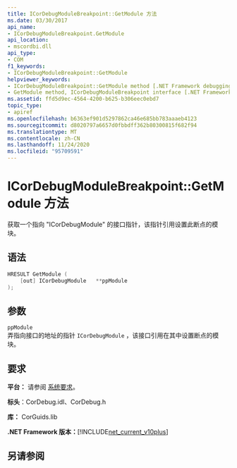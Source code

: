```yaml
---
title: ICorDebugModuleBreakpoint::GetModule 方法
ms.date: 03/30/2017
api_name:
- ICorDebugModuleBreakpoint.GetModule
api_location:
- mscordbi.dll
api_type:
- COM
f1_keywords:
- ICorDebugModuleBreakpoint::GetModule
helpviewer_keywords:
- ICorDebugModuleBreakpoint::GetModule method [.NET Framework debugging]
- GetModule method, ICorDebugModuleBreakpoint interface [.NET Framework debugging]
ms.assetid: ffd5d9ec-4564-4200-b625-b306eec0ebd7
topic_type:
- apiref
ms.openlocfilehash: b6363ef901d5297862ca46e685bb783aaaeb4123
ms.sourcegitcommit: d8020797a6657d0fbbdff362b80300815f682f94
ms.translationtype: MT
ms.contentlocale: zh-CN
ms.lasthandoff: 11/24/2020
ms.locfileid: "95709591"
---
```

# <a name="icordebugmodulebreakpointgetmodule-method"></a>ICorDebugModuleBreakpoint::GetModule 方法

获取一个指向 "ICorDebugModule" 的接口指针，该指针引用设置此断点的模块。  
  
## <a name="syntax"></a>语法  
  
```cpp  
HRESULT GetModule (  
    [out] ICorDebugModule   **ppModule  
);  
```  
  
## <a name="parameters"></a>参数  

 `ppModule`  
 弄指向接口的地址的指针 `ICorDebugModule` ，该接口引用在其中设置断点的模块。  
  
## <a name="requirements"></a>要求  

 **平台：** 请参阅 [系统要求](../../get-started/system-requirements.md)。  
  
 **标头**：CorDebug.idl、CorDebug.h  
  
 **库：** CorGuids.lib  
  
 **.NET Framework 版本：**[!INCLUDE[net_current_v10plus](../../../../includes/net-current-v10plus-md.md)]  
  
## <a name="see-also"></a>另请参阅
